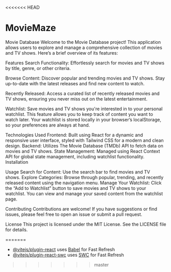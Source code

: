 <<<<<<< HEAD
# MovieMaze
Movie Database
Welcome to the Movie Database project! This application allows users to explore and manage a comprehensive collection of movies and TV shows. Here’s a brief overview of its features:

Features
Search Functionality: Effortlessly search for movies and TV shows by title, genre, or other criteria.

Browse Content: Discover popular and trending movies and TV shows. Stay up-to-date with the latest releases and find new content to watch.

Recently Released: Access a curated list of recently released movies and TV shows, ensuring you never miss out on the latest entertainment.

Watchlist: Save movies and TV shows you're interested in to your personal watchlist. This feature allows you to keep track of content you want to watch later. Your watchlist is stored locally in your browser’s localStorage, so your preferences are always at hand.

Technologies Used
Frontend: Built using React for a dynamic and responsive user interface, styled with Tailwind CSS for a modern and clean design.
Backend: Utilizes The Movie Database (TMDb) API to fetch data on movies and TV shows.
State Management: Managed using React Context API for global state management, including watchlist functionality.
Installation

Usage
Search for Content: Use the search bar to find movies and TV shows.
Explore Categories: Browse through popular, trending, and recently released content using the navigation menu.
Manage Your Watchlist: Click the “Add to Watchlist” button to save movies and TV shows to your watchlist. You can view and manage your saved content from the watchlist page.

Contributing
Contributions are welcome! If you have suggestions or find issues, please feel free to open an issue or submit a pull request.

License
This project is licensed under the MIT License. See the LICENSE file for details.

=======

- [@vitejs/plugin-react](https://github.com/vitejs/vite-plugin-react/blob/main/packages/plugin-react/README.md) uses [Babel](https://babeljs.io/) for Fast Refresh
- [@vitejs/plugin-react-swc](https://github.com/vitejs/vite-plugin-react-swc) uses [SWC](https://swc.rs/) for Fast Refresh
>>>>>>> master
